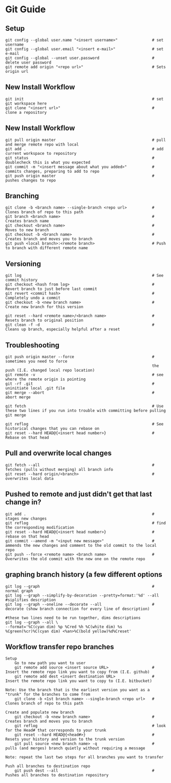                                                             
# Git Guide                                                 
                                                            
                                                            
## Setup                                                    
                                                            
    git config --global user.name "<insert username>"               # set username
    git config --global user.email "<insert e-mail>"                # set e-mail
    git config --global --unset user.password                       # delete user password
    git remote add origin "<repo url>"                              # Sets origin url
                                                                    
## New Install Workflow                                             
                                                                    
    git init                                                        # set git workspace here
    git clone "<insert url>"                                        # clone a repository 
                                                                    
## New Install Workflow                                             
                                                                    
    git pull origin master                                          # pull and merge remote repo with local
    git add .                                                       # add current workspace to repository
    git status                                                      # doublecheck this is what you expected
    git commit -m "<insert message about what you added>"           # commits changes, preparing to add to repo
    git push origin master                                          # pushes changes to repo
                                                                    
                                                                    
                                                                    
                                                                    
## Branching                                                        
                                                                    
    git clone -b <branch name> --single-branch <repo url>           # Clones branch of repo to this path
    git branch <branch name>                                        # Creates branch name
    git checkout <branch name>                                      # Moves to new branch
    git checkout -b <branch name>                                   # Creates branch and moves you to branch
    git push <local branch>:<remote branch>                         # Push to branch with different remote name
                                                                    
                                                                    
## Versioning                                                       
    git log                                                         # See commit history
    git checkout <hash from log>                                    # Revert branch to just before last commit
    git revert <commit hash>                                        # Completely undo a commit
    git checkout -b <new branch name>                               # Create new branch for this version
                                                                    
    git reset --hard <remote name>/<branch name>                    # Resets branch to original position
    git clean -f -d                                                 # Cleans up branch, especially helpful after a reset
                                                                    
                                                                    
## Troubleshooting                                                  
                                                                    
    git push origin master --force                                  # sometimes you need to force 
                                                                    the push (I.E. changed local repo location)
    git remote -v                                                   # see where the remote origin is pointing
    git -rf .git                                                    # uninitiate local .git file
    git merge --abort                                               # abort merge    
                                                                    
    git fetch                                                       # Use these two lines if you run into trouble with committing before pulling
    git merge                                                       
                                                                    
    git reflog                                                      # See historical changes that you can rebase on
    git reset --hard HEAD@{<insert head number>}                    # Rebase on that head               
                                                                    
                                                                    
## Pull and overwrite local changes                                 
                                                                    
    git fetch --all                                                 # fetches (pulls without merging) all branch info
    git reset --hard origin/<branch>                                # overwrites local data
        
        
## Pushed to remote and just didn't get that last change in?    
    
    git add .                                                       # stages new changes
    git reflog                                                      # find the corresponding modification
    git reset --hard HEAD@{<insert head number>}                    # rebase on that head  
    git commit --amend -m "<input new message>"                     # ammends the new changes and comment to the old commit to the local repo
    git push --force <remote name> <branch name>                    # Overwrites the old commit with the new one on the remote repo
    
    
## graphing branch history (a few different options

    git log --graph                                                 # normal graph
    git log --graph --simplify-by-decoration --pretty=format:'%d' --all #siplifies description
    git log --graph --oneline --decorate --all                      # decorate (show branch connection for every line of description)
    
    #these two lines need to be run together, dims descriptions
    git log --graph --all \                                         
    --format='%C(cyan dim) %p %Cred %h %C(white dim) %s %Cgreen(%cr)%C(cyan dim) <%an>%C(bold yellow)%d%Creset'
    
## Workflow transfer repo branches

    Setup
        Go to new path you want to user
        git remote add source <insert source URL>                   # Insert the remote repo link you want to copy from (I.E. github)
        git remote add dest <insert destination URL>                # Insert the remote repo link you want to copy to (I.E. bitbucket)
        
    Note: Use the branch that is the earliest version you want as a "trunk" for the branches to come from
        git clone -b <1st branch name> --single-branch <repo url>   # Clones branch of repo to this path
    
    Create and populate new branch
        git checkout -b <new branch name>                           # Creates branch and moves you to branch
        git reflog                                                  # look for the Head# that corresponds to your trunk
        git reset --hard HEAD@{<head#>}                             # Resets your history and version to the trunk version
        git pull source <new branch name> -q                        # pulls (and merges) branch quietly without requiring a message
    
    Note: repeat the last two steps for all branches you want to transfer
    
    Push all branches to destination repo
        git push dest --all                                         # Pushes all branches to destination repository
    

    